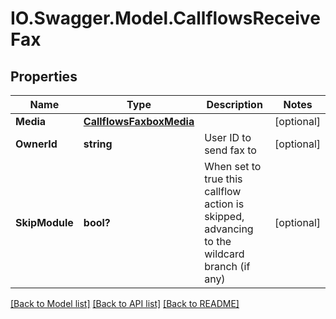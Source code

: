 # IO.Swagger.Model.CallflowsReceiveFax
## Properties

Name | Type | Description | Notes
------------ | ------------- | ------------- | -------------
**Media** | [**CallflowsFaxboxMedia**](CallflowsFaxboxMedia.md) |  | [optional] 
**OwnerId** | **string** | User ID to send fax to | [optional] 
**SkipModule** | **bool?** | When set to true this callflow action is skipped, advancing to the wildcard branch (if any) | [optional] 

[[Back to Model list]](../README.md#documentation-for-models) [[Back to API list]](../README.md#documentation-for-api-endpoints) [[Back to README]](../README.md)

